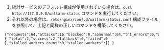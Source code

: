 1. 統計サービスのデフォルト構成が使用されている場合は、`curl http://127.0.0.8/wallarm-status` コマンドを実行してください。  
2. それ以外の場合は、`/etc/nginx/conf.d/wallarm-status.conf` 構成ファイルを参照して、上記と同様の正しいコマンドを構築してください。

```
{"requests":64,"attacks":16,"blocked":0,"abnormal":64,"tnt_errors":0,"api_errors":0,"requests_lost":0,"segfaults":0,"memfaults":0,"softmemfaults":0,"time_detect":0,"db_id":46,"custom_ruleset_id":4,"proton_instances": { "total":2,"success":2,"fallback":0,"failed":0 },"stalled_workers_count":0,"stalled_workers":[] }
```